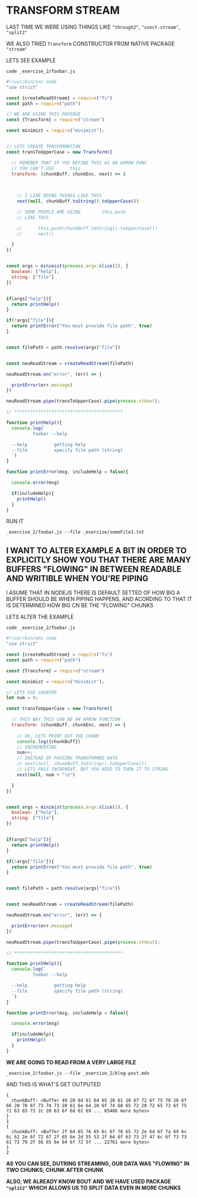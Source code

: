 # TRANSFORM STREAM

LAST TIME WE WERE USING THINGS LIKE `"through2"`, `"conct-stream"`, `"split2"`

WE ALSO TRIED `Transform` CONSTRUCTOR FROM NATIVE PACKAGE `"stream"`

LETS SEE EXAMPLE

```
code _exercise_2/foobar.js
```

```js
#!/usr/bin/env node
"use strict"

const {createReadStream} = require("fs")
const path = require("path")

// WE ARE USING THIS PACKAGE
const {Transform} = require("stream")

const minimist = require("minimist");


// LETS CREATE TRNSFORMATION
const transToUpperCase = new Transform({

  // REMEBER THAT IF YOU DEFINE THIS AS AN ARROW FUNC
  // YOU CAN'T USE      this
  transform: (chunkBuff, chunkEnc, next) => {
    
    

    // I LIKE DOING THINGS LIKE THIS
    next(null, chunkBuff.toString().toUpperCase())

    // SOME PEOPLE ARE USING        this.push
    // LIKE THIS

    //      this.push(chunkBuff.toString().toUpperCase())
    //      next()

  }
})


const args = minimist(process.argv.slice(2), {
  boolean: ["help"],
  string: ["file"]
})


if(args["help"]){
  return printHelp()
}

if(!args["file"]){
  return printError("You must provide file path", true)
}


const filePath = path.resolve(args["file"])


const neuReadStream = createReadStream(filePath)

neuReadStream.on("error", (err) => {

  printError(err.message)
})

neuReadStream.pipe(transToUpperCase).pipe(process.stdout);

// *****************************************

function printHelp(){
  console.log(`
          foobar --help

  --help          getting help
  --file          specify file path (string)
  `)
}

function printError(msg, includeHelp = false){

  console.error(msg)

  if(includeHelp){
    printHelp()
  }
}
```

RUN IT

```
_exercise_2/foobar.js --file _exercise/someFile1.txt

```

## I WANT TO ALTER EXAMPLE A BIT IN ORDER TO EXPLICITLY SHOW YOU THAT THERE ARE MANY BUFFERS "FLOWING" IN BETWEEN READABLE AND WRITIBLE WHEN YOU'RE PIPING

I ASUME THAT IN NODEJS THERE IS DEFAULT SETTED OF HOW BIG A BUFFER SHOULD BE WHEN PIPING HAPPENS, AND ACORDING TO THAT IT IS DETERMINED HOW BIG CN BE THE "FLOWING" CHUNKS

LETS ALTER THE EXAMPLE

```
code _exercise_2/foobar.js
```

```js
#!/usr/bin/env node
"use strict"

const {createReadStream} = require("fs")
const path = require("path")

const {Transform} = require("stream")

const minimist = require("minimist");

// LETS USE COUNTER
let num = 0;

const transToUpperCase = new Transform({

  // THIS WAY THIS CAN BE AN ARROW FUNCTION
  transform: (chunkBuff, chunkEnc, next) => {
    
    // OK, LETS PRINT OUT THE CHUNK
    console.log({chunkBuff})
    // INCREMENTING
    num++;
    // INSTEAD OF PASSING TRANSFORMED DATA
    // next(null, chunkBuff.toString().toUpperCase())
    // LETS PASS INCREMENT, BUT YOU NEED TO TURN IT TO STRING
    next(null, num + "\n")

  }
})


const args = minimist(process.argv.slice(2), {
  boolean: ["help"],
  string: ["file"]
})


if(args["help"]){
  return printHelp()
}

if(!args["file"]){
  return printError("You must provide file path", true)
}


const filePath = path.resolve(args["file"])


const neuReadStream = createReadStream(filePath)

neuReadStream.on("error", (err) => {

  printError(err.message)
})

neuReadStream.pipe(transToUpperCase).pipe(process.stdout);

// *****************************************

function printHelp(){
  console.log(`
          foobar --help

  --help          getting help
  --file          specify file path (string)
  `)
}

function printError(msg, includeHelp = false){

  console.error(msg)

  if(includeHelp){
    printHelp()
  }
}
```

**WE ARE GOING TO READ FROM A VERY LARGE FILE**

```
_exercise_2/foobar.js --file _exercise_2/blog-post.mdx
```

AND THIS IS WHAT'S GET OUTPUTED

```
{
  chunkBuff: <Buffer 49 20 6d 61 64 65 20 61 20 67 72 6f 75 70 20 6f 66 20 70 6f 73 74 73 20 61 6e 64 20 6f 74 68 65 72 20 72 65 73 6f 75 72 63 65 73 2c 20 63 6f 6d 62 69 ... 65486 more bytes>
}
1
{
  chunkBuff: <Buffer 2f 64 65 76 65 6c 6f 70 65 72 2e 6d 6f 7a 69 6c 6c 61 2e 6f 72 67 2f 65 6e 2d 55 53 2f 64 6f 63 73 2f 47 6c 6f 73 73 61 72 79 2f 56 65 6e 64 6f 72 5f ... 22761 more bytes>
}
2

```

**AS YOU CAN SEE, DUTRING STREAMING, OUR DATA WAS "FLOWING" IN TWO CHUNKS; CHUNK AFTER CHUNK**

**ALSO, WE ALREADY KNOW BOUT AND WE HAVE USED PACKAGE `"split2"` WHICH ALLOWS US TO SPLIT DATA EVEN IN MORE CHUNKS**